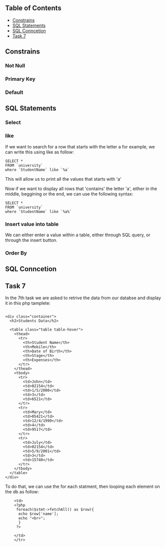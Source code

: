 ## Table of Contents
- [Constrains](#$Constrains)
- [SQL Statements](#SQL-Statements)
- [SQL Conncetion](#SQL-Conncetion)
- [Task 7](#Task-7)


## Constrains

### Not Null

### Primary Key

### Default


## SQL Statements

### Select 

### like 

If we want to search for a row that starts with the letter a for example, we can write this using like as follow:

````
SELECT *
FROM `university`
where `StudentName` like `%a`

````

This will allow us to print all the values that starts with 'a'

Now if we want to display all rows that 'contains' the letter 'a', either in the middle, beggining or the end, we can use the following syntax:

````
SELECT *
FROM `university`
where `StudentName` like `%a%`

````


### Insert value into table

We can either enter a value within a table, either through SQL query, or through the insert button.


### Order By

## SQL Conncetion

## Task 7
 In the 7th task we are asked to retrive the data from our databse and display it in this php tamplete:

````

<div class="container">
  <h2>Students Data</h2>

  <table class="table table-hover">
    <thead>
      <tr>
        <th>Student Name</th>
        <th>Mobile</th>
        <th>Date of Birth</th>
        <th>Stage</th>
        <th>Expenses</th>
      </tr>
    </thead>
    <tbody>
      <tr>
        <td>John</td>
        <td>02154</td>
        <td>1/5/2000</td>
        <td>3</td>
        <td>6521</td>
      </tr>
      <tr>
        <td>Mary</td>
        <td>05421</td>
        <td>12/4/1990</td>
        <td>4</td>
        <td>9517</td>
      </tr>
      <tr>
        <td>July</td>
        <td>02154</td>
        <td>5/9/2001</td>
        <td>3</td>
        <td>15740</td>
      </tr>
    </tbody>
  </table>
</div>

````

To do that, we can use the for each statment, then looping each element on the db as follow:

````
    <td>
    <?php
     foreach($stmt->fetchAll() as $row){
      echo $row['name'];
      echo "<br>";
      }
     ?>
      
    </td>
    </tr>  

````

